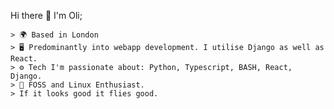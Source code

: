 Hi there 👋 I'm Oli; 


																	






    > 🌍 Based in London
    > 🖥️ Predominantly into webapp development. I utilise Django as well as React.
  	> ⚙️ Tech I'm passionate about: Python, Typescript, BASH, React, Django.
	> 🐧 FOSS and Linux Enthusiast.
	> If it looks good it flies good.
